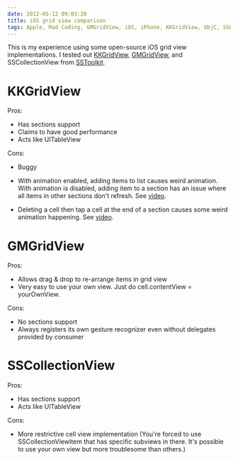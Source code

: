 ```yaml
---
date: 2012-05-12 09:03:20
title: iOS grid view comparison
tags: Apple, Mad Coding, GMGridView, iOS, iPhone, KKGridView, ObjC, SSCollectionView, SSToolkit
---
```

This is my experience using some open-source iOS grid view implementations. I
tested out [KKGridView](https://github.com/kolinkrewinkel/KKGridView),
[GMGridView](https://github.com/gmoledina/GMGridView), and SSCollectionView
from [SSToolkit](http://sstoolk.it/).


# KKGridView

Pros:
	
- Has sections support
- Claims to have good performance
- Acts like UITableView

Cons:
	
- Buggy
- With animation enabled, adding items to list causes weird animation. With
  animation is disabled, adding item to a section has an issue where all items
  in other sections don't refresh. See
  [video](https://media.dannysu.com/kkgridview.bug1.mp4).

- Deleting a cell then tap a cell at the end of a section causes some weird
  animation happening.
  See [video](https://media.dannysu.com/kkgridview.bug2.mp4).


# GMGridView

Pros:
	
- Allows drag & drop to re-arrange items in grid view
- Very easy to use your own view. Just do cell.contentView = yourOwnView.

Cons:
	
- No sections support
- Always registers its own gesture recognizer even without delegates provided
  by consumer


# SSCollectionView

Pros:

- Has sections support
- Acts like UITableView

Cons:
	
- More restrictive cell view implementation (You're forced to use
  SSCollectionViewItem that has specific subviews in there. It's possible to
  use your own view but more troublesome than others.)

